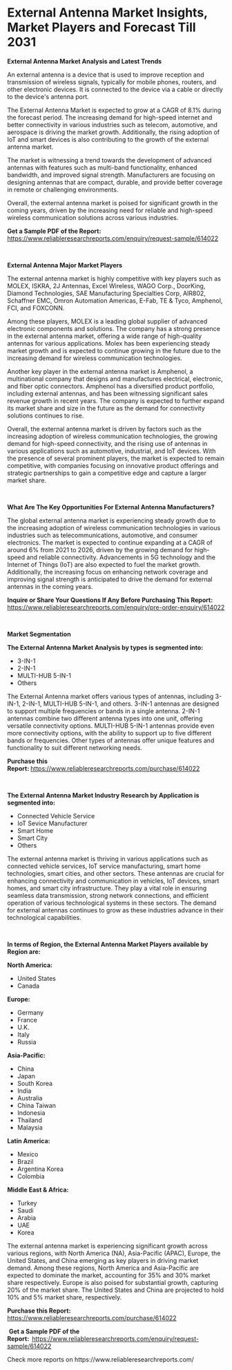 <p><h1>External Antenna Market Insights, Market Players and Forecast Till 2031</h1></p><p><strong>External Antenna Market Analysis and Latest Trends</strong></p>
<p><p>An external antenna is a device that is used to improve reception and transmission of wireless signals, typically for mobile phones, routers, and other electronic devices. It is connected to the device via a cable or directly to the device's antenna port.</p><p>The External Antenna Market is expected to grow at a CAGR of 8.1% during the forecast period. The increasing demand for high-speed internet and better connectivity in various industries such as telecom, automotive, and aerospace is driving the market growth. Additionally, the rising adoption of IoT and smart devices is also contributing to the growth of the external antenna market.</p><p>The market is witnessing a trend towards the development of advanced antennas with features such as multi-band functionality, enhanced bandwidth, and improved signal strength. Manufacturers are focusing on designing antennas that are compact, durable, and provide better coverage in remote or challenging environments.</p><p>Overall, the external antenna market is poised for significant growth in the coming years, driven by the increasing need for reliable and high-speed wireless communication solutions across various industries.</p></p>
<p><strong>Get a Sample PDF of the Report:&nbsp;</strong> <a href="https://www.reliableresearchreports.com/enquiry/request-sample/614022">https://www.reliableresearchreports.com/enquiry/request-sample/614022</a></p>
<p>&nbsp;</p>
<p><strong>External Antenna Major Market Players</strong></p>
<p><p>The external antenna market is highly competitive with key players such as MOLEX, ISKRA, 2J Antennas, Excel Wireless, WAGO Corp., DoorKing, Diamond Technologies, SAE Manufacturing Specialties Corp, AIR802, Schaffner EMC, Omron Automation Americas, E-Fab, TE & Tyco, Amphenol, FCI, and FOXCONN.</p><p>Among these players, MOLEX is a leading global supplier of advanced electronic components and solutions. The company has a strong presence in the external antenna market, offering a wide range of high-quality antennas for various applications. Molex has been experiencing steady market growth and is expected to continue growing in the future due to the increasing demand for wireless communication technologies.</p><p>Another key player in the external antenna market is Amphenol, a multinational company that designs and manufactures electrical, electronic, and fiber optic connectors. Amphenol has a diversified product portfolio, including external antennas, and has been witnessing significant sales revenue growth in recent years. The company is expected to further expand its market share and size in the future as the demand for connectivity solutions continues to rise.</p><p>Overall, the external antenna market is driven by factors such as the increasing adoption of wireless communication technologies, the growing demand for high-speed connectivity, and the rising use of antennas in various applications such as automotive, industrial, and IoT devices. With the presence of several prominent players, the market is expected to remain competitive, with companies focusing on innovative product offerings and strategic partnerships to gain a competitive edge and capture a larger market share.</p></p>
<p>&nbsp;</p>
<p><strong>What Are The Key Opportunities For External Antenna Manufacturers?</strong></p>
<p><p>The global external antenna market is experiencing steady growth due to the increasing adoption of wireless communication technologies in various industries such as telecommunications, automotive, and consumer electronics. The market is expected to continue expanding at a CAGR of around 6% from 2021 to 2026, driven by the growing demand for high-speed and reliable connectivity. Advancements in 5G technology and the Internet of Things (IoT) are also expected to fuel the market growth. Additionally, the increasing focus on enhancing network coverage and improving signal strength is anticipated to drive the demand for external antennas in the coming years.</p></p>
<p><strong>Inquire or Share Your Questions If Any Before Purchasing This Report:</strong> <a href="https://www.reliableresearchreports.com/enquiry/pre-order-enquiry/614022">https://www.reliableresearchreports.com/enquiry/pre-order-enquiry/614022</a></p>
<p>&nbsp;</p>
<p><strong>Market Segmentation</strong></p>
<p><strong>The External Antenna Market Analysis by types is segmented into:</strong></p>
<p><ul><li>3-IN-1</li><li>2-IN-1</li><li>MULTI-HUB 5-IN-1</li><li>Others</li></ul></p>
<p><p>The External Antenna market offers various types of antennas, including 3-IN-1, 2-IN-1, MULTI-HUB 5-IN-1, and others. 3-IN-1 antennas are designed to support multiple frequencies or bands in a single antenna. 2-IN-1 antennas combine two different antenna types into one unit, offering versatile connectivity options. MULTI-HUB 5-IN-1 antennas provide even more connectivity options, with the ability to support up to five different bands or frequencies. Other types of antennas offer unique features and functionality to suit different networking needs.</p></p>
<p><strong>Purchase this Report:&nbsp;</strong><a href="https://www.reliableresearchreports.com/purchase/614022">https://www.reliableresearchreports.com/purchase/614022</a></p>
<p>&nbsp;</p>
<p><strong>The External Antenna Market Industry Research by Application is segmented into:</strong></p>
<p><ul><li>Connected Vehicle Service</li><li>IoT Sevice Manufacturer</li><li>Smart Home</li><li>Smart City</li><li>Others</li></ul></p>
<p><p>The external antenna market is thriving in various applications such as connected vehicle services, IoT service manufacturing, smart home technologies, smart cities, and other sectors. These antennas are crucial for enhancing connectivity and communication in vehicles, IoT devices, smart homes, and smart city infrastructure. They play a vital role in ensuring seamless data transmission, strong network connections, and efficient operation of various technological systems in these sectors. The demand for external antennas continues to grow as these industries advance in their technological capabilities.</p></p>
<p>&nbsp;</p>
<p><strong>In terms of Region, the External Antenna Market Players available by Region are:</strong></p>
<p>
    <p> <strong> North America: </strong>
        <ul>
            <li>United States</li>
            <li>Canada</li>
        </ul>
        </p> 
    <p> <strong> Europe: </strong>
        <ul>
            <li>Germany</li>
            <li>France</li>
            <li>U.K.</li>
            <li>Italy</li>
            <li>Russia</li>
        </ul>
        </p> 
    <p> <strong> Asia-Pacific: </strong>
        <ul>
            <li>China</li>
            <li>Japan</li>
            <li>South Korea</li>
            <li>India</li>
            <li>Australia</li>
            <li>China Taiwan</li>
            <li>Indonesia</li>
            <li>Thailand</li>
            <li>Malaysia</li>
        </ul>
        </p> 
    <p> <strong> Latin America: </strong>
        <ul>
            <li>Mexico</li>
            <li>Brazil</li>
            <li>Argentina Korea</li>
            <li>Colombia</li>
        </ul>
        </p> 
    <p> <strong> Middle East & Africa: </strong>
        <ul>
            <li>Turkey</li>
            <li>Saudi</li>
            <li>Arabia</li>
            <li>UAE</li>
            <li>Korea</li>
        </ul>
    </p>
    </p>
<p><p>The external antenna market is experiencing significant growth across various regions, with North America (NA), Asia-Pacific (APAC), Europe, the United States, and China emerging as key players in driving market demand. Among these regions, North America and Asia-Pacific are expected to dominate the market, accounting for 35% and 30% market share respectively. Europe is also poised for substantial growth, capturing 20% of the market share. The United States and China are projected to hold 10% and 5% market share, respectively.</p></p>
<p><strong>Purchase this Report: </strong><a href="https://www.reliableresearchreports.com/purchase/614022">https://www.reliableresearchreports.com/purchase/614022</a></p>
<p>&nbsp;<strong>Get a Sample PDF of the Report:&nbsp;&nbsp;</strong><a href="https://www.reliableresearchreports.com/enquiry/request-sample/614022">https://www.reliableresearchreports.com/enquiry/request-sample/614022</a></p>
<p><strong></strong></p>
<p>Check more reports on https://www.reliableresearchreports.com/</p>